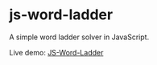 js-word-ladder
==============

A simple word ladder solver in JavaScript.

Live demo: [JS-Word-Ladder](http://www.isaacdontjelindell.com/dev/js-word/ladder)

